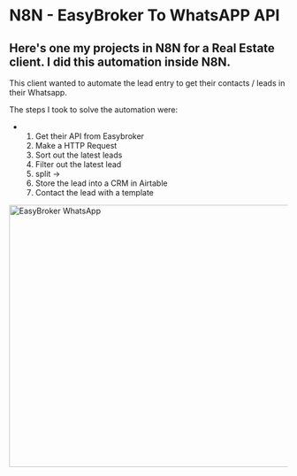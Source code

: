 # N8N - EasyBroker To WhatsAPP API

## Here's one my projects in N8N for a Real Estate client. I did this automation inside N8N. 

This client wanted to automate the lead entry to get their contacts / leads in their Whatsapp.

The steps I took to solve the automation were:

*  1. Get their API from Easybroker
   2. Make a HTTP Request
   3. Sort out the latest leads
   4. Filter out the latest lead
   5. split ->
   6. Store the lead into a CRM in Airtable
   7. Contact the lead with a template


<img width="852" height="474" alt="EasyBroker WhatsApp" src="https://github.com/user-attachments/assets/e91b0cb7-2f94-472b-a825-cc0781699bb4" />



